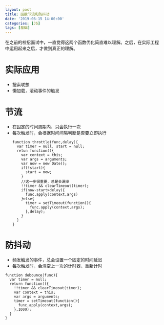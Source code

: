 ```yaml
---
layout: post
title: 函数节流和防抖动
date: '2019-03-15 14:00:00'
categories: [JS]
tags: [基础]
---
```

在之前的校招面试中，一直觉得这两个函数优化简直难以理解。之后，在实际工程中运用起来之后，才做到真正的理解。

# 实际应用
  * 搜索联想
  * 懒加载，滚动事件的触发

# 节流
  * 在固定的时间周期内，只会执行一次
  * 每次触发时，会根据时间间隔判断是否要立即执行
    ~~~
    function throttle(func,delay){
      var timer = null, start = null;
      retun function(){
        var context = this;
        var args = arguments;
        var now = new Date();
        if(!start){
          start = now;
        }
        //这一步很重要，总是会漏掉
        !!timer && clearTimeout(timer);
        if(now-start>delay){
          func.apply(context,args)
        }else{
          timer = setTimeout(function(){
            func.apply(context,args);
          },delay);
        }
      }
    }
    ~~~

# 防抖动
  * 频发触发的事件，总会设置一个固定的时间延迟
  * 每次触发时，会清空上一次的计时器，重新计时

  ~~~
  function debounce(func){
    var timer = null;
    return function(){
      !!timer && clearTimeout(timer);
      var context = this;
      var args = arguments;
      timer = setTimeout(function(){
        func.apply(context,args);
      },1000);
    }
  }
  ~~~
